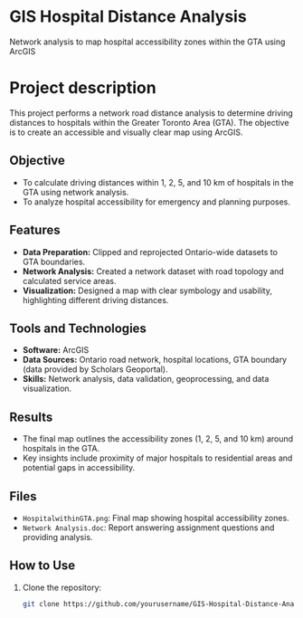 # GIS Hospital Distance Analysis

Network analysis to map hospital accessibility zones within the GTA using ArcGIS

# Project description
This project performs a network road distance analysis to determine driving distances to hospitals within the Greater Toronto Area (GTA). The objective is to create an accessible and visually clear map using ArcGIS.

## Objective
- To calculate driving distances within 1, 2, 5, and 10 km of hospitals in the GTA using network analysis.
- To analyze hospital accessibility for emergency and planning purposes.

## Features
- **Data Preparation:** Clipped and reprojected Ontario-wide datasets to GTA boundaries.
- **Network Analysis:** Created a network dataset with road topology and calculated service areas.
- **Visualization:** Designed a map with clear symbology and usability, highlighting different driving distances.

## Tools and Technologies
- **Software:** ArcGIS
- **Data Sources:** Ontario road network, hospital locations, GTA boundary (data provided by Scholars Geoportal).
- **Skills:** Network analysis, data validation, geoprocessing, and data visualization.

## Results
- The final map outlines the accessibility zones (1, 2, 5, and 10 km) around hospitals in the GTA.
- Key insights include proximity of major hospitals to residential areas and potential gaps in accessibility.

## Files
- `HospitalwithinGTA.png`: Final map showing hospital accessibility zones.
- `Network Analysis.doc`: Report answering assignment questions and providing analysis.

## How to Use
1. Clone the repository:  
   ```bash
   git clone https://github.com/yourusername/GIS-Hospital-Distance-Analysis.git

